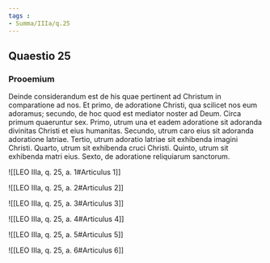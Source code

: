 ```yaml
---
tags : 
- Summa/IIIa/q.25
---
```


## Quaestio 25

### Prooemium

Deinde considerandum est de his quae pertinent ad Christum in comparatione ad nos. Et primo, de adoratione Christi, qua scilicet nos eum adoramus; secundo, de hoc quod est mediator noster ad Deum. Circa primum quaeruntur sex. Primo, utrum una et eadem adoratione sit adoranda divinitas Christi et eius humanitas. Secundo, utrum caro eius sit adoranda adoratione latriae. Tertio, utrum adoratio latriae sit exhibenda imagini Christi. Quarto, utrum sit exhibenda cruci Christi. Quinto, utrum sit exhibenda matri eius. Sexto, de adoratione reliquiarum sanctorum.

![[LEO IIIa, q. 25, a. 1#Articulus 1]]

![[LEO IIIa, q. 25, a. 2#Articulus 2]]

![[LEO IIIa, q. 25, a. 3#Articulus 3]]

![[LEO IIIa, q. 25, a. 4#Articulus 4]]

![[LEO IIIa, q. 25, a. 5#Articulus 5]]

![[LEO IIIa, q. 25, a. 6#Articulus 6]]


